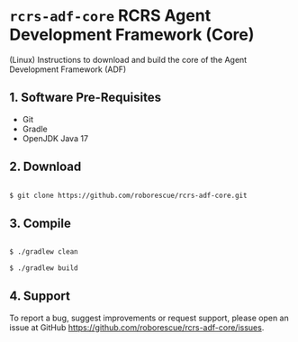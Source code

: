 # `rcrs-adf-core` RCRS Agent Development Framework (Core)

(Linux) Instructions to download and build the core of the Agent Development Framework (ADF)

## 1. Software Pre-Requisites

- Git
- Gradle
- OpenJDK Java 17

## 2. Download

```bash

$ git clone https://github.com/roborescue/rcrs-adf-core.git
```

## 3. Compile

```bash

$ ./gradlew clean

$ ./gradlew build
```

## 4. Support

To report a bug, suggest improvements or request support, please open an issue at GitHub <https://github.com/roborescue/rcrs-adf-core/issues>.